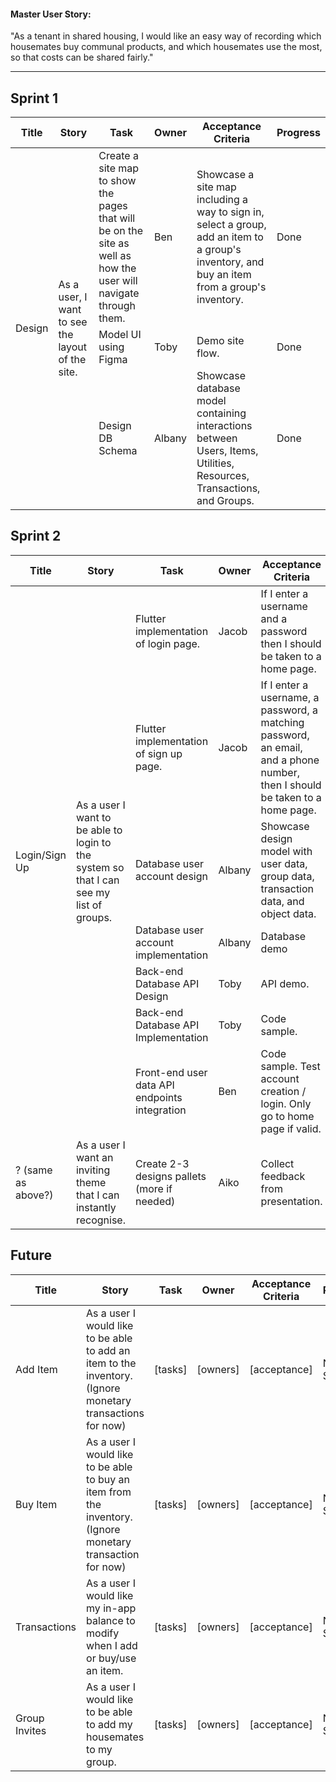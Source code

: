 
#### Master User Story:  
"As a tenant in shared housing, I would like an easy way of recording which housemates 
buy communal products, and which housemates use the most, so that costs can be shared fairly."

---

## Sprint 1
<table>
  <thead>
    <tr>
      <th>Title</th>
      <th>Story</th>
      <th>Task</th>
      <th>Owner</th>
      <th>Acceptance Criteria</th>
      <th>Progress</th>
    </tr>
  </thead>
  <tbody>
    <tr>
      <td rowspan=3>Design</td>
      <td rowspan=3>As a user, I want to see the layout of the site.</td>
      <td>Create a site map to show the pages that will be on the site as well as how the user will navigate through them.</td>
      <td>Ben</td>
      <td>Showcase a site map including a way to sign in, select a group, add an item to a group's inventory, and buy an item from a group's inventory.</td>
      <td>Done</td>
    </tr>
    <tr>
      <!-- -->
      <!-- -->
      <td>Model UI using Figma</td>
      <td>Toby</td>
      <td>Demo site flow.</td>
      <td>Done</td>
    </tr>
    <tr>
      <!-- -->
      <!-- -->
      <td>Design DB Schema</td>
      <td>Albany</td>
      <td>Showcase database model containing interactions between Users, Items, Utilities, Resources, Transactions, and Groups.</td>
      <td>Done</td>
  </tbody>
</table>

## Sprint 2
<table>
  <thead>
    <tr>
      <th>Title</th>
      <th>Story</th>
      <th>Task</th>
      <th>Owner</th>
      <th>Acceptance Criteria</th>
      <th>Progress</th>
    </tr>
  </thead>
  <tbody>
    <tr>
      <td rowspan=7>Login/Sign Up</td>
      <td rowspan=7>As a user I want to be able to login to the system so that I can see my list of groups.</td>
      <td>Flutter implementation of login page.</td>
      <td>Jacob</td>
      <td>If I enter a username and a password then I should be taken to a home page.</td>
      <td>Done</td>
    </tr>
    <tr>
      <td>Flutter implementation of sign up page.</td>
      <td>Jacob</td>
      <td>If I enter a username, a password, a matching password, an email, and a phone number, then I should be taken to a home page.</td>
      <td>Done</td>
    </tr>
    <tr>
      <td>Database user account design</td>
      <td>Albany</td>
      <td>Showcase design model with user data, group data, transaction data, and object data.</td>
      <td>Done</td>
    </tr>
    <tr>
      <td>Database user account implementation</td>
      <td>Albany</td>
      <td>Database demo</td>
      <td>Done</td>
    </tr>
    <tr>
      <td>Back-end Database API Design</td>
      <td>Toby</td>
      <td>API demo.</td>
      <td>Done</td>
    </tr>
    <tr>
      <td>Back-end Database API Implementation</td>
      <td>Toby</td>
      <td>Code sample.</td>
      <td>In Progress</td>
    </tr>
    <tr>
      <td>Front-end user data API endpoints integration</td>
      <td>Ben</td>
      <td rowspan=>Code sample. Test account creation / login. Only go to home page if valid.</td>
      <td>Not Started</td>
    </tr>
    <tr>
      <td>? (same as above?)</td>
      <td>As a user I want an inviting theme that I can instantly recognise.</td>
      <td>Create 2-3 designs pallets (more if needed)</td>
      <td>Aiko</td>
      <td>Collect feedback from presentation.</td>
      <td>?</td>
    </tr>
  </tbody>
</table>

## Future
<table>
  <thead>
    <tr>
      <th>Title</th>
      <th>Story</th>
      <th>Task</th>
      <th>Owner</th>
      <th>Acceptance Criteria</th>
      <th>Progress</th>
    </tr>
  </thead>
  <tbody>
    <tr>
      <td>Add Item</td>
      <td>As a user I would like to be able to add an item to the inventory. (Ignore monetary transactions for now)</td>
      <td>[tasks]</td>
      <td>[owners]</td>
      <td>[acceptance]</td>
      <td>Not Started</td>
    </tr>
    <tr>
      <td>Buy Item</td>
      <td>As a user I would like to be able to buy an item from the inventory. (Ignore monetary transaction for now)</td>
      <td>[tasks]</td>
      <td>[owners]</td>
      <td>[acceptance]</td>
      <td>Not Started</td>
    </tr>
    <tr>
      <td>Transactions</td>
      <td>As a user I would like my in-app balance to modify when I add or buy/use an item.</td>
      <td>[tasks]</td>
      <td>[owners]</td>
      <td>[acceptance]</td>
      <td>Not Started</td>
    </tr>
    <tr>
      <td>Group Invites</td>
      <td>As a user I would like to be able to add my housemates to my group.</td>
      <td>[tasks]</td>
      <td>[owners]</td>
      <td>[acceptance]</td>
      <td>Not Started</td>
    </tr>
  </tbody>
</table>

